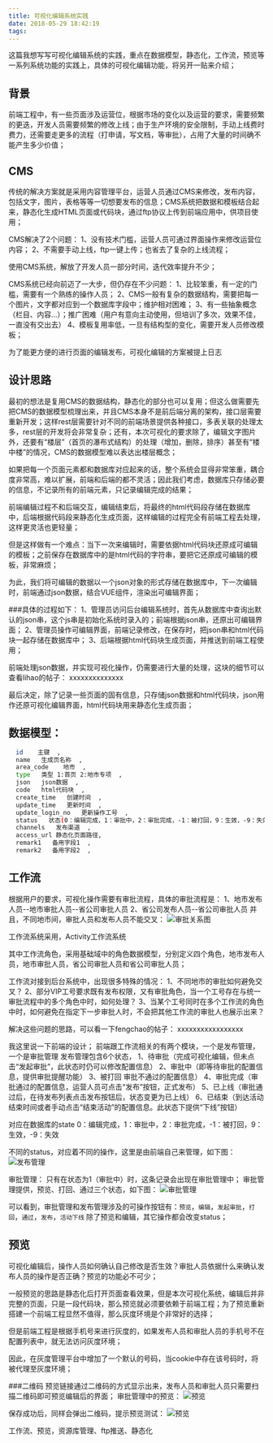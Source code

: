 ```yaml
---
title: 可视化编辑系统实践
date: 2018-05-29 18:42:19
tags:
---
```

这篇我想写写可视化编辑系统的实践，重点在数据模型，静态化，工作流，预览等一系列系统功能的实践上，具体的可视化编辑功能，将另开一贴来介绍；

背景
---
前端工程中，有一些页面涉及运营位，根据市场的变化以及运营的要求，需要频繁的更迭，开发人员需要频繁的修改上线；由于生产环境的安全限制，手动上线费时费力，还需要走更多的流程（打申请，写文档，等审批），占用了大量的时间确不能产生多少价值；

CMS
---
传统的解决方案就是采用内容管理平台，运营人员通过CMS来修改，发布内容，包括文字，图片，表格等等一切想要发布的信息；CMS系统把数据和模板结合起来，静态化生成HTML页面或代码块，通过ftp协议上传到前端应用中，供项目使用；

CMS解决了2个问题：
1、没有技术门槛，运营人员可通过界面操作来修改运营位内容；
2、不需要手动上线，ftp一键上传；也省去了复杂的上线流程；

使用CMS系统，解放了开发人员一部分时间，迭代效率提升不少；

CMS系统已经向前迈了一大步，但仍存在不少问题：
1、比较笨重，有一定的门槛，需要有一个熟练的操作人员；
2、CMS一般有复杂的数据结构，需要把每一个图片，文字都对应到一个数据库字段中；维护相对困难；
3、有一些抽象概念（栏目、内容...）；推广困难（用户有意向主动使用，但培训了多次，效果不佳，一直没有交出去）
4、模板复用率低，一旦有结构型的变化，需要开发人员修改模板；


为了能更方便的进行页面的编辑发布，可视化编辑的方案被提上日志

设计思路
---
最初的想法是复用CMS的数据结构，静态化的部分也可以复用；但这么做需要先把CMS的数据模型梳理出来，并且CMS本身不是前后端分离的架构，接口层需要重新开发；这样rest层需要针对不同的前端场景提供各种接口，多表关联的处理太多，rest层的开发将会非常复杂；还有，本次可视化的要求除了，编辑文字图片外，还要有“楼层”（首页的瀑布式结构）的处理（增加，删除，排序）甚至有“楼中楼”的情况，CMS的数据模型难以表达出楼层概念；

如果把每一个页面元素都和数据库对应起来的话，整个系统会显得非常笨重，耦合度非常高，难以扩展，前端和后端的都不灵活；因此我们考虑，数据库只存储必要的信息，不记录所有的前端元素，只记录编辑完成的结果；

前端编辑过程不和后端交互，编辑结束后，将最终的html代码段存储在数据库中，后端根据代码段来静态化生成页面，这样编辑的过程完全有前端工程去处理，这样更灵活也更轻量；

但是这样做有一个难点：当下一次来编辑时，需要依据html代码块还原成可编辑的模板；之前保存在数据库中的是html代码的字符串，要把它还原成可编辑的模板，非常麻烦；

为此，我们将可编辑的数据以一个json对象的形式存储在数据库中，下一次编辑时，前端通过json数据，结合VUE组件，渲染出可编辑界面；

###具体的过程如下：
1、管理员访问后台编辑系统时，首先从数据库中查询出默认的json串，这个js串是初始化系统时录入的；前端根据json串，还原出可编辑界面；
2、管理员操作可编辑界面，前端记录修改，在保存时，把json串和html代码块一起存储在数据库中；
3、后端根据html代码块生成页面，并推送到前端工程使用；

前端处理json数据，并实现可视化操作，仍需要进行大量的处理，这块的细节可以查看lihao的帖子：
xxxxxxxxxxxxxx

最后决定，除了记录一些页面的固有信息，只存储json数据和html代码块，json用作还原可视化编辑界面，html代码块用来静态化生成页面；

数据模型：
---
```bash
  id    主键  ,
  name   生成页名称  ,
  area_code    地市  ,
  type   类型 1:首页 2:地市专项  ,
  json   json数据  ,
  code   html代码块  ,
  create_time   创建时间  ,
  update_time   更新时间  ,
  update_login_no   更新操作工号  ,
  status   状态(0：编辑完成，1：审批中，2：审批完成，-1：被打回，9：生效，-9：失效)  ,
  channels   发布渠道  ,
  access_url 静态化页面路径,
  remark1   备用字段1  ,
  remark2   备用字段2  ,
```

工作流
---
根据用户的要求，可视化操作需要有审批流程，具体的审批流程是：
1、地市发布人员--地市审批人员--省公司审批人员
2、省公司发布人员--省公司审批人员
并且，不同地市间，审批人员和发布人员不能交叉：
![审批关系图](approvalProcess.jpg)

工作流系统采用，Activity工作流系统

其中工作流角色，采用基础域中的角色数据模型，分别定义四个角色，地市发布人员，地市审批人员，省公司审批人员和省公司审批人员；

工作流对接到后台系统中，出现很多特殊的情况：
1、不同地市的审批如何避免交叉？
2、部分VIP工号要求既有发布权限，又有审批角色，当一个工号存在与统一审批流程中的多个角色中时，如何处理？
3、当某个工号同时在多个工作流的角色中时，如何避免在指定下一步审批人时，不会把其他工作流的审批人也展示出来？

解决这些问题的思路，可以看一下fengchao的帖子：
xxxxxxxxxxxxxxxxx

我这里说一下前端的设计；
前端跟工作流相关的有两个模块，一个是发布管理，一个是审批管理
发布管理包含6个状态，
1、待审批（完成可视化编辑，但未点击“发起审批”，此状态时仍可以修改配置信息）
2、审批中（即等待审批的配置信息，提供审批提醒功能）
3、被打回 审批不通过的配置信息）
4、审批完成（审批通过的配置信息，运营人员可点击“发布”按钮，正式发布）
5、已上线（审批通过后，在待发布列表点击发布按钮后，状态变更为已上线）
6、已结束（到达活动结束时间或者手动点击“结束活动”的配置信息。此状态下提供“下线”按钮）

对应在数据库的state   0：编辑完成，1：审批中，2：审批完成，-1：被打回，9：生效，-9：失效

不同的status，对应着不同的操作，这里是由前端自己来管理，如下图：
![发布管理](issue.jpg)

审批管理：
只有在状态为1（审批中）时，这条记录会出现在审批管理中；
审批管理提供，预览、打回、通过三个状态，如下图：
![审批管理](approval.jpg)

可以看到，审批管理和发布管理涉及的可操作按钮有：`预览`，`编辑`，`发起审批`，`打回`，`通过`，`发布`，`活动下线`
除了预览和编辑，其它操作都会改变status；

预览
---
可视化编辑后，操作人员如何确认自己修改是否生效？审批人员依据什么来确认发布人员的操作是否正确？预览的功能必不可少；

一般预览的思路是静态化后打开页面查看效果，但是本次可视化系统，编辑后并非完整的页面，只是一段代码块，那么预览就必须要依赖于前端工程；为了预览重新搭建一个前端工程显然不值得，那么灰度环境是个非常好的选择；

但是前端工程是根据手机号来进行灰度的，如果发布人员和审批人员的手机号不在配置列表中，就无法访问灰度环境；

因此，在灰度管理平台中增加了一个默认的号码，当cookie中存在该号码时，将被代理至灰度环境；

###二维码
预览链接通过二维码的方式显示出来，发布人员和审批人员只需要扫描二维码即可预览编辑后的界面；
审批管理中的预览：
![预览](preview.jpg)

保存成功后，同样会弹出二维码，提示预览测试：
![预览](preview2.jpg)



工作流、预览，资源库管理、ftp推送、静态化


